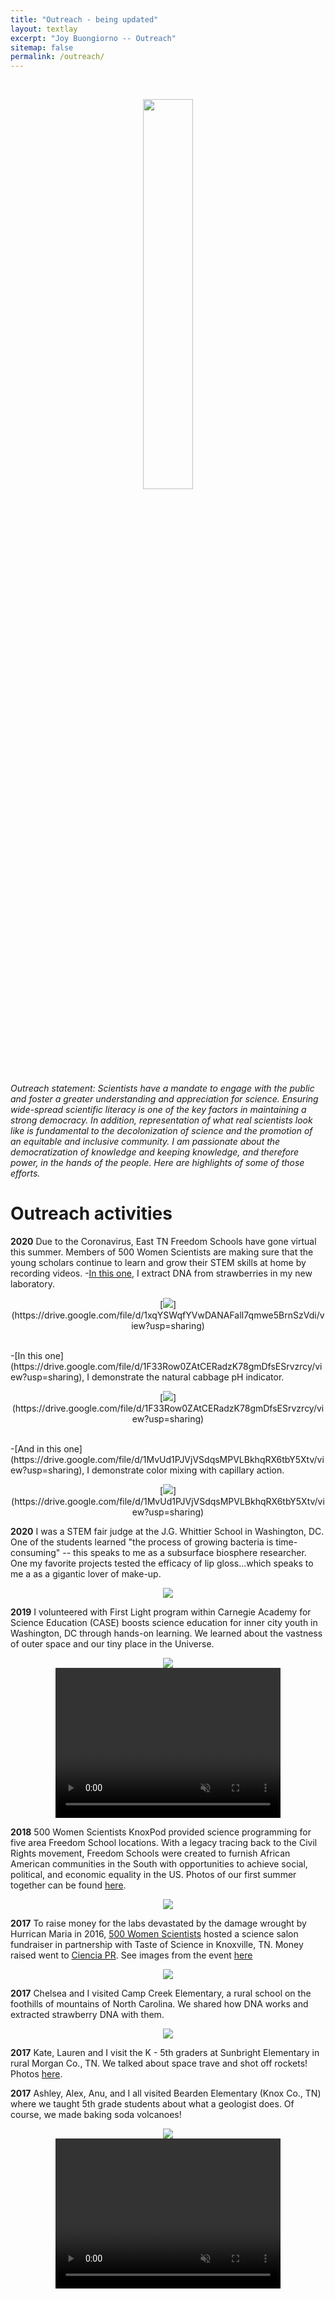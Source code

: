 ```yaml
---
title: "Outreach - being updated"
layout: textlay
excerpt: "Joy Buongiorno -- Outreach"
sitemap: false
permalink: /outreach/
---
```

<br>
<p style="text-align: center"><img src='/images/blogpic/sagan.png' style="width: 40%;" /><br/></p>

_Outreach statement: Scientists have a mandate to engage with the public and foster a greater understanding and appreciation for science. Ensuring wide-spread scientific literacy is one of the key factors in maintaining a strong democracy. In addition,  representation of what real scientists look like is fundamental to the decolonization of science and the promotion of an equitable and inclusive community. I am passionate about the democratization of knowledge and keeping knowledge, and therefore power, in the hands of the people. Here are highlights of some of those efforts._ 


# Outreach activities
**2020** Due to the Coronavirus, East TN Freedom Schools have gone virtual this summer. Members of 500 Women Scientists are making sure that the young scholars continue to learn and grow their STEM skills at home by recording videos. 
-[In this one](https://drive.google.com/file/d/1xqYSWqfYVwDANAFalI7qmwe5BrnSzVdi/view?usp=sharing), I extract DNA from strawberries in my new laboratory. <br>
<p style="text-align: center">[<img src='/images/blogpic/video_grab.png' style='max-width: 500px' />](https://drive.google.com/file/d/1xqYSWqfYVwDANAFalI7qmwe5BrnSzVdi/view?usp=sharing)</p><br>
-[In this one](https://drive.google.com/file/d/1F33Row0ZAtCERadzK78gmDfsESrvzrcy/view?usp=sharing), I demonstrate the natural cabbage pH indicator. 
<p style="text-align: center">[<img src='/images/blogpic/video_grab2.png' style='max-width: 500px' />](https://drive.google.com/file/d/1F33Row0ZAtCERadzK78gmDfsESrvzrcy/view?usp=sharing)</p><br>
-[And in this one](https://drive.google.com/file/d/1MvUd1PJVjVSdqsMPVLBkhqRX6tbY5Xtv/view?usp=sharing), I demonstrate color mixing with capillary action. <br>
<p style="text-align: center">[<img src='/images/blogpic/video_grab3.png' style='max-width: 500px' />](https://drive.google.com/file/d/1MvUd1PJVjVSdqsMPVLBkhqRX6tbY5Xtv/view?usp=sharing) <br/></p>

**2020** I was a STEM fair judge at the J.G. Whittier School in Washington, DC. One of the students learned "the process of growing bacteria is time-consuming" -- this speaks to me as a subsurface biosphere researcher. One my favorite projects tested the efficacy of lip gloss...which speaks to me a as a gigantic lover of make-up. <br>
<p style="text-align: center"><img src='/images/blogpic/fair.png' style='max-width: 500px' /><br/></p>


**2019** I volunteered with First Light program within Carnegie Academy for Science Education (CASE) boosts science education for inner city youth in Washington, DC through hands-on learning. We learned about the vastness of outer space and our tiny place in the Universe.<br>
<p style="text-align: center"><img src='/images/blogpic/CASE2.png' style='max-width: 500px' /><br>
<video src="/images/blogpic/CASE3.mp4" width ="360" height = "240" muted controls>
</video>
</p>

**2018** 500 Women Scientists KnoxPod provided science programming for five area Freedom School locations. With a legacy tracing back to the Civil Rights movement, Freedom Schools were created to furnish African American communities in the South with opportunities to achieve social, political, and economic equality in the US. Photos of our first summer together can be found [here](https://photos.app.goo.gl/Ca524udTBNJ1SeuQ9).<br>
<p style="text-align: center"><img src='/images/blogpic/coloring.jpg' style='max-width: 500px' /><br/></p>

**2017** To raise money for the labs devastated by the damage wrought by Hurrican Maria in 2016, [500 Women Scientists](https://500womenscientists.org/science-salons-puerto-rico) hosted a science salon fundraiser in partnership with Taste of Science in Knoxville, TN. Money raised went to [Ciencia PR](https://www.cienciapr.org/). See images from the event [here](https://photos.app.goo.gl/DNEkZwuLTYtipmnz8)<br>
<p style="text-align: center"><img src='/images/blogpic/cam.jpg' style='max-width: 500px' /><br/></p>

**2017** Chelsea and I visited Camp Creek Elementary, a rural school on the foothills of mountains of North Carolina. We shared how DNA works and extracted strawberry DNA with them. <br>
<p style="text-align: center"><img src='/images/blogpic/straw.png' style='max-width: 500px' /><br/></p>

**2017** Kate, Lauren and I visit the K - 5th graders at Sunbright Elementary in rural Morgan Co., TN. We talked about space trave and shot off rockets! Photos [here](https://photos.app.goo.gl/jTenoGnLESZjaGyM8). <br>

**2017** Ashley, Alex, Anu, and I all visited Bearden Elementary (Knox Co., TN) where we taught 5th grade students about what a geologist does. Of course, we made baking soda volcanoes!
<p style="text-align: center"><img src='/images/blogpic/bearden.png' style='max-width: 500px' /> <br>
<video src="/images/volcanopic/video.mp4" width ="360" height = "240" muted controls>
</video>
</p>